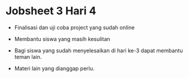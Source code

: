 
# Jobsheet 3 Hari 4

- Finalisasi dan uji coba project yang sudah online

- Membantu siswa yang masih kesulitan

- Bagi siswa yang sudah menyelesaikan di hari ke-3 dapat membantu teman lain.

- Materi lain yang dianggap perlu.